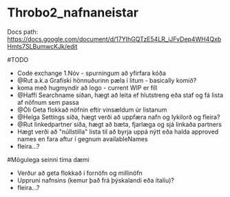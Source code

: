 # Throbo2_nafnaneistar
 
Docs path:
https://docs.google.com/document/d/17YIhGQTzE54LR_iJFvDep4WH4QxbHmts7SLBumwcKJk/edit


#TODO
* Code exchange 1.Nóv - spurningum að yfirfara kóða 
* @Rut a.k.a Grafíski hönnuðurinn pæla í litum - basically komið?
* koma með hugmyndir að logo - current WIP er fíll
* @Haffi Searchname síðan, hægt að leita ef hlutstreng eða staf og fá lista af nöfnum sem passa
* @Óli Geta flokkað nöfnin eftir vinsældum úr listanum
* @Helga Settings síða, hægt verði að uppfæra nafn og lykilorð og fleira?
* @Rut linkedpartner síða, hægt að bæta, fjarlæga og sjá linkaða partners
* Hægt verði að "núllstilla" lista til að byrja uppá nýtt eða halda approved names en fara aftur í gegnum availableNames
* fleira...?

#Mögulega seinni tíma dæmi
* Verður að geta flokkað í fornöfn og millinöfn
* Uppruni nafnsins (kemur það frá þýskalandi eða ítalíu)?
* fleira...?

